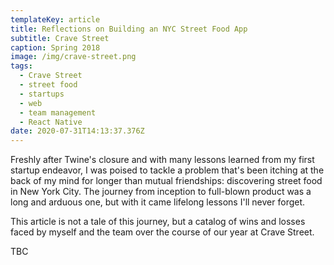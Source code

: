 ```yaml
---
templateKey: article
title: Reflections on Building an NYC Street Food App
subtitle: Crave Street
caption: Spring 2018
image: /img/crave-street.png
tags:
  - Crave Street
  - street food
  - startups
  - web
  - team management
  - React Native
date: 2020-07-31T14:13:37.376Z
---
```

Freshly after Twine's closure and with many lessons learned from my first startup endeavor, I was poised to tackle a problem that's been itching at the back of my mind for longer than mutual friendships: discovering street food in New York City. The journey from inception to full-blown product was a long and arduous one, but with it came lifelong lessons I'll never forget.

This article is not a tale of this journey, but a catalog of wins and losses faced by myself and the team over the course of our year at Crave Street.

TBC